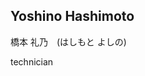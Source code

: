 ## Yoshino Hashimoto

橋本 礼乃　(はしもと よしの)  

technician  

<div style="display: flex; gap: 10px;">

</div>